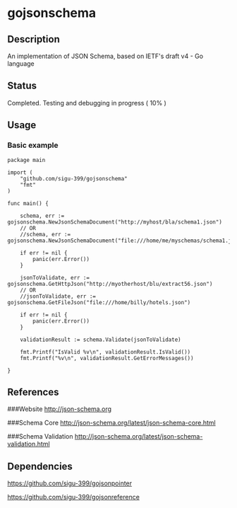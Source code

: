 # gojsonschema

## Description
An implementation of JSON Schema, based on IETF's draft v4 - Go language

## Status
Completed. Testing and debugging in progress ( 10% )

## Usage 

### Basic example

```
package main 

import (
	"github.com/sigu-399/gojsonschema"
	"fmt"
)

func main() {

	schema, err := gojsonschema.NewJsonSchemaDocument("http://myhost/bla/schema1.json")
	// OR
	//schema, err := gojsonschema.NewJsonSchemaDocument("file:///home/me/myschemas/schema1.json")
	
	if err != nil {
		panic(err.Error())
	}

	jsonToValidate, err := gojsonschema.GetHttpJson("http://myotherhost/blu/extract56.json")
	// OR
	//jsonToValidate, err := gojsonschema.GetFileJson("file:///home/billy/hotels.json")
	
	if err != nil {
		panic(err.Error())
	}

	validationResult := schema.Validate(jsonToValidate)

	fmt.Printf("IsValid %v\n", validationResult.IsValid())
	fmt.Printf("%v\n", validationResult.GetErrorMessages())

}

```

## References

###Website
http://json-schema.org

###Schema Core
http://json-schema.org/latest/json-schema-core.html

###Schema Validation
http://json-schema.org/latest/json-schema-validation.html

## Dependencies
https://github.com/sigu-399/gojsonpointer

https://github.com/sigu-399/gojsonreference
